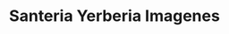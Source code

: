 ---
title: "Santeria Yerberia Imagenes"
url: /punta-arenas/santeria-yerberia-imagenes/
shop: general
---